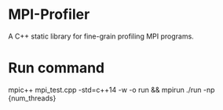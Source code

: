 # MPI-Profiler
A C++ static library for fine-grain profiling MPI programs.

# Run command
mpic++ mpi_test.cpp -std=c++14 -w -o run && mpirun ./run -np {num_threads}
